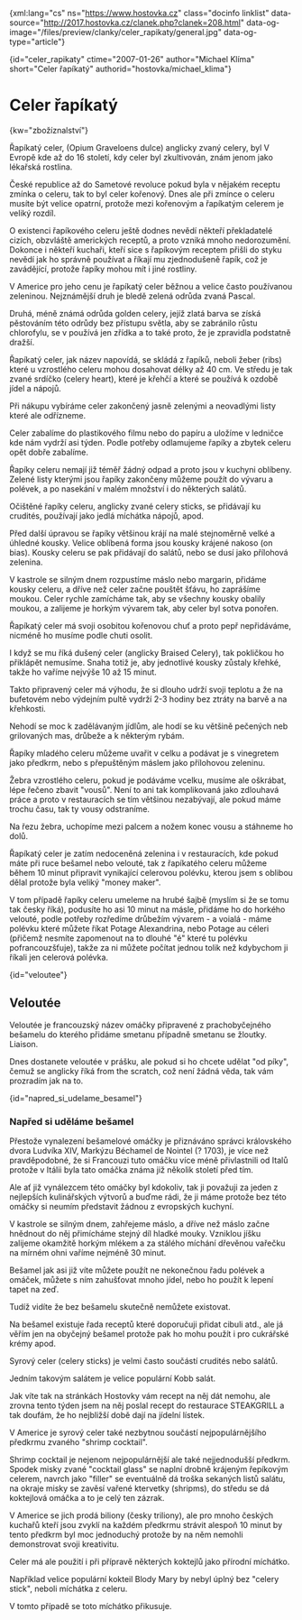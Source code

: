 
{xml:lang="cs" ns="https://www.hostovka.cz" class="docinfo linklist" data-source="http://2017.hostovka.cz/clanek.php?clanek=208.html" data-og-image="/files/preview/clanky/celer_rapikaty/general.jpg" data-og-type="article"}

{id="celer\_rapikaty" ctime="2007-01-26" author="Michael Klíma" short="Celer řapíkatý" authorid="hostovka/michael\_klima"}

# Celer řapíkatý

{kw="zbožíznalství"}

Řapíkatý celer, (Opium Graveloens dulce) anglicky zvaný celery, byl V Evropě kde až do 16 století, kdy celer byl zkultivován, znám jenom jako lékařská rostlina.

České republice až do Sametové revoluce pokud byla v nějakém receptu zmínka o celeru, tak to byl celer kořenový. Dnes ale při zmínce o celeru musíte být velice opatrní, protože mezi kořenovým a řapíkatým celerem je veliký rozdíl.

O existenci řapíkového celeru ještě dodnes nevědí někteří překladatelé cizích, obzvláště amerických receptů, a proto vzniká mnoho nedorozumění. Dokonce i někteří kuchaři, kteří sice s řapíkovým receptem přišli do styku nevědí jak ho správně používat a říkají mu zjednodušeně řapík, což je zavádějící, protože řapíky mohou mít i jiné rostliny.

V Americe pro jeho cenu je řapíkatý celer běžnou a velice často používanou zeleninou. Nejznámější druh je bledě zelená odrůda zvaná Pascal.

Druhá, méně známá odrůda golden celery, jejíž zlatá barva se získá pěstováním této odrůdy bez přístupu světla, aby se zabránilo růstu chlorofylu, se v používá jen zřídka a to také proto, že je zpravidla podstatně dražší.

Řapíkatý celer, jak název napovídá, se skládá z řapíků, neboli žeber (ribs) které u vzrostlého celeru mohou dosahovat délky až 40 cm. Ve středu je tak zvané srdíčko (celery heart), které je křehčí a které se používá k ozdobě jídel a nápojů.

Při nákupu vybíráme celer zakončený jasně zelenými a neovadlými listy které ale odřízneme.

Celer zabalíme do plastikového filmu nebo do papíru a uložíme v ledničce kde nám vydrží asi týden. Podle potřeby odlamujeme řapíky a zbytek celeru opět dobře zabalíme.

Řapíky celeru nemají již téměř žádný odpad a proto jsou v kuchyni oblíbeny. Zelené listy kterými jsou řapíky zakončeny můžeme použít do vývaru a polévek, a po nasekání v malém množství i do některých salátů.

Očištěné řapíky celeru, anglicky zvané celery sticks, se přidávají ku crudités, používají jako jedlá míchátka nápojů, apod.

Před další úpravou se řapíky většinou krájí na malé stejnoměrně velké a úhledné kousky. Velice oblíbená forma jsou kousky krájené nakoso (on bias). Kousky celeru se pak přidávají do salátů, nebo se dusí jako přílohová zelenina.

V kastrole se silným dnem rozpustíme máslo nebo margarin, přidáme kousky celeru, a dříve než celer začne pouštět šťávu, ho zaprášíme moukou. Celer rychle zamícháme tak, aby se všechny kousky obalily moukou, a zalijeme je horkým vývarem tak, aby celer byl sotva ponořen.

Řapíkatý celer má svoji osobitou kořenovou chuť a proto pepř nepřidáváme, nicméně ho musíme podle chuti osolit.

I když se mu říká dušený celer (anglicky Braised Celery), tak pokličkou ho přiklápět nemusíme. Snaha totiž je, aby jednotlivé kousky zůstaly křehké, takže ho vaříme nejvýše 10 až 15 minut.

Takto připravený celer má výhodu, že si dlouho udrží svoji teplotu a že na bufetovém nebo výdejním pultě vydrží 2-3 hodiny bez ztráty na barvě a na křehkosti.

Nehodí se moc k zadělávaným jídlům, ale hodí se ku většině pečených neb grilovaných mas, drůbeže a k některým rybám.

Řapíky mladého celeru můžeme uvařit v celku a podávat je s vinegretem jako předkrm, nebo s přepuštěným máslem jako přílohovou zeleninu.

Žebra vzrostlého celeru, pokud je podáváme vcelku, musíme ale oškrábat, lépe řečeno zbavit "vousů". Není to ani tak komplikovaná jako zdlouhavá práce a proto v restauracích se tím většinou nezabývají, ale pokud máme trochu času, tak ty vousy odstraníme.

Na řezu žebra, uchopíme mezi palcem a nožem konec vousu a stáhneme ho dolů.

Řapíkatý celer je zatím nedoceněná zelenina i v restauracích, kde pokud máte při ruce bešamel nebo velouté, tak z řapíkatého celeru můžeme během 10 minut připravit vynikající celerovou polévku, kterou jsem s oblibou dělal protože byla veliký "money maker".

V tom případě řapíky celeru umeleme na hrubé šajbě (myslím si že se tomu tak česky říká), podusíte ho asi 10 minut na másle, přidáme ho do horkého velouté, podle potřeby rozředíme drůbežím vývarem - a voialá - máme polévku které můžete říkat Potage Alexandrina, nebo Potage au céleri (přičemž nesmíte zapomenout na to dlouhé "é" které tu polévku pofrancouzšťuje), takže za ni můžete počítat jednou tolik než kdybychom ji říkali jen celerová polévka.

{id="veloutee"}

## Veloutée

Veloutée je francouzský název omáčky připravené z prachobyčejného bešamelu do kterého přidáme smetanu případně smetanu se žloutky. Liaison.

Dnes dostanete veloutée v prášku, ale pokud si ho chcete udělat "od píky", čemuž se anglicky říká from the scratch, což není žádná věda, tak vám prozradím jak na to.

{id="napred\_si\_udelame_besamel"}

### Napřed si uděláme bešamel

Přestože vynalezení bešamelové omáčky je přiznáváno správci královského dvora Ludvíka XIV, Markýzu Béchamel de Nointel (? 1703), je více než pravděpodobné, že si Francouzi tuto omáčku více méně přivlastnili od Italů protože v Itálii byla tato omáčka známa již několik století před tím.

Ale ať již vynálezcem této omáčky byl kdokoliv, tak ji považuji za jeden z nejlepších kulinářských výtvorů a buďme rádi, že ji máme protože bez této omáčky si neumím představit žádnou z evropských kuchyní.

V kastrole se silným dnem, zahřejeme máslo, a dříve než máslo začne hnědnout do něj přimícháme stejný díl hladké mouky. Vzniklou jíšku zalijeme okamžitě horkým mlékem a za stálého míchání dřevěnou vařečku na mírném ohni vaříme nejméně 30 minut.

Bešamel jak asi již víte můžete použít ne nekonečnou řadu polévek a omáček, můžete s ním zahušťovat mnoho jídel, nebo ho použít k lepení tapet na zeď.

Tudíž vidíte že bez bešamelu skutečně nemůžete existovat.

Na bešamel existuje řada receptů které doporučuji přidat cibuli atd., ale já věřím jen na obyčejný bešamel protože pak ho mohu použít i pro cukrářské krémy apod.

Syrový celer (celery sticks) je velmi často součástí crudités nebo salátů.

Jedním takovým salátem je velice populární Kobb salát.

Jak víte tak na stránkách Hostovky vám recept na něj dát nemohu, ale zrovna tento týden jsem na něj poslal recept do restaurace STEAKGRILL a tak doufám, že ho nejbližší době dají na jídelní lístek.

V Americe je syrový celer také nezbytnou součástí nejpopulárnějšího předkrmu zvaného "shrimp cocktail".

Shrimp cocktail je nejenom nejpopulárnější ale také nejjednodušší předkrm. Spodek misky zvané "cocktail glass" se naplní drobně krájeným řepíkovým celerem, navrch jako "filler" se eventuálně dá troška sekaných listů salátu, na okraje misky se zavěsí vařené ktervetky (shripms), do středu se dá koktejlová omáčka a to je celý ten zázrak.

V Americe se jich prodá biliony (česky triliony), ale pro mnoho českých kuchařů kteří jsou zvyklí na každém předkrmu strávit alespoň 10 minut by tento předkrm byl moc jednoduchý protože by na něm nemohli demonstrovat svoji kreativitu.

Celer má ale použití i při přípravě některých koktejlů jako přírodní míchátko.

Například velice populární kokteil Blody Mary by nebyl úplný bez "celery stick", neboli míchátka z celeru.

V tomto případě se toto míchátko přikusuje.

